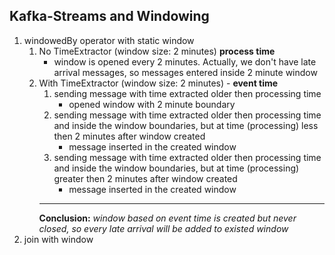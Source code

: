 Kafka-Streams and Windowing
--------------------

1. windowedBy operator with static window
    1. No TimeExtractor (window size: 2 minutes) **process time**
        * window is opened every 2 minutes. Actually, we don't have late arrival messages, so 
        messages entered inside 2 minute window
    1. With TimeExtractor (window size: 2 minutes) - **event time**
        1. sending message with time extracted older then processing time
            * opened window with 2 minute boundary
        1. sending message with time extracted older then processing time and inside the window boundaries, but at time (processing) less then 2 minutes after window created
            * message inserted in the created window
        1. sending message with time extracted older then processing time and inside the window boundaries, but at time (processing) greater then 2 minutes after window created
            * message inserted in the created window
        ---------------------------------------------
        **Conclusion:** _window based on event time is created but never closed, so every late arrival will be added to existed window_
1. join with window